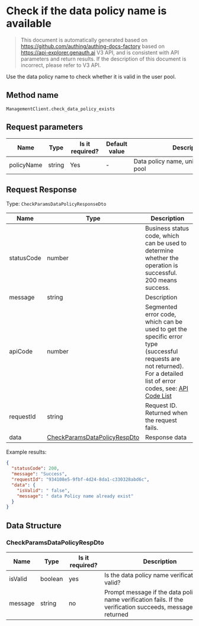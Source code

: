 # Check if the data policy name is available

<!--
Warning ⚠️:
Do not modify this document directly,
https://github.com/Authing/authing-docs-factory
Use this project to generate
-->

<LastUpdated />

> This document is automatically generated based on https://github.com/authing/authing-docs-factory based on https://api-explorer.genauth.ai V3 API, and is consistent with API parameters and return results. If the description of this document is incorrect, please refer to V3 API.

Use the data policy name to check whether it is valid in the user pool.

## Method name

`ManagementClient.check_data_policy_exists`

## Request parameters

| Name       | Type   | <div style="width:80px">Is it required?</div> | <div style="width:60px">Default value</div> | <div style="width:300px">Description</div> | <div style="width:200px">Sample value</div> |
| ---------- | ------ | --------------------------------------------- | ------------------------------------------- | ------------------------------------------ | ------------------------------------------- |
| policyName | string | Yes                                           | -                                           | Data policy name, unique to the user pool  | `Sample data policy name`                   |

## Request Response

Type: `CheckParamsDataPolicyResponseDto`

| Name       | Type                                                                     | Description                                                                                                                                                                                                                                                                                                                                    |
| ---------- | ------------------------------------------------------------------------ | ---------------------------------------------------------------------------------------------------------------------------------------------------------------------------------------------------------------------------------------------------------------------------------------------------------------------------------------------- |
| statusCode | number                                                                   | Business status code, which can be used to determine whether the operation is successful. 200 means success.                                                                                                                                                                                                                                   |
| message    | string                                                                   | Description                                                                                                                                                                                                                                                                                                                                    |
| apiCode    | number                                                                   | Segmented error code, which can be used to get the specific error type (successful requests are not returned). For a detailed list of error codes, see: [API Code List](https://api-explorer.genauth.ai/?tag=group/%E5%BC%80%E5%8F%91%E5%87%86%E5%A4%87#tag/%E5%BC%80%E5%8F%91%E5%87%86%E5%A4%87/%E9%94%99%E8%AF%AF%E5%A4%84%E7%90%86/apiCode) |
| requestId  | string                                                                   | Request ID. Returned when the request fails.                                                                                                                                                                                                                                                                                                   |
| data       | <a href="#CheckParamsDataPolicyRespDto">CheckParamsDataPolicyRespDto</a> | Response data                                                                                                                                                                                                                                                                                                                                  |

Example results:

```json
{
  "statusCode": 200,
  "message": "Success",
  "requestId": "934108e5-9fbf-4d24-8da1-c330328abd6c",
  "data": {
    "isValid": " false",
    "message": " data Policy name already exist"
  }
}
```

## Data Structure

### <a id="CheckParamsDataPolicyRespDto"></a> CheckParamsDataPolicyRespDto

| Name    | Type    | <div style="width:80px">Is it required?</div> | <div style="width:300px">Description</div>                                                                       | <div style="width:200px">Example value</div> |
| ------- | ------- | --------------------------------------------- | ---------------------------------------------------------------------------------------------------------------- | -------------------------------------------- |
| isValid | boolean | yes                                           | Is the data policy name verification valid?                                                                      | ` false`                                     |
| message | string  | no                                            | Prompt message if the data policy name verification fails. If the verification succeeds, message is not returned | ` data Policy name already exist`            |
